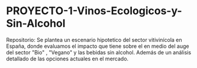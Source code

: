 # PROYECTO-1-Vinos-Ecologicos-y-Sin-Alcohol
Repositorio: Se plantea un escenario hipotetico del sector vitivinícola en España, donde evaluamos el impacto que tiene sobre el en medio del auge del sector "Bio" , "Vegano" y las bebidas sin alcohol.  Además de un análisis detallado de las opciones actuales en el mercado.
